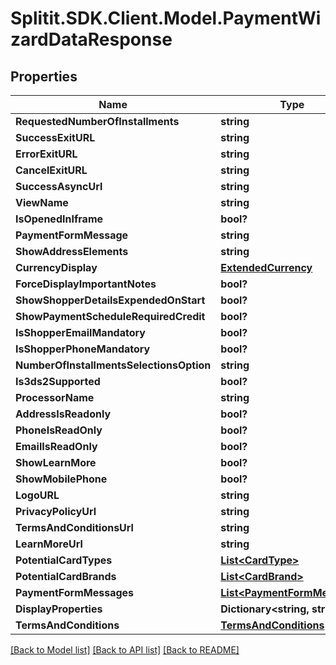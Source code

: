 # Splitit.SDK.Client.Model.PaymentWizardDataResponse
## Properties

Name | Type | Description | Notes
------------ | ------------- | ------------- | -------------
**RequestedNumberOfInstallments** | **string** |  | [optional] 
**SuccessExitURL** | **string** |  | [optional] 
**ErrorExitURL** | **string** |  | [optional] 
**CancelExitURL** | **string** |  | [optional] 
**SuccessAsyncUrl** | **string** |  | [optional] 
**ViewName** | **string** |  | [optional] 
**IsOpenedInIframe** | **bool?** |  | 
**PaymentFormMessage** | **string** |  | [optional] 
**ShowAddressElements** | **string** |  | [optional] 
**CurrencyDisplay** | [**ExtendedCurrency**](ExtendedCurrency.md) |  | [optional] 
**ForceDisplayImportantNotes** | **bool?** |  | 
**ShowShopperDetailsExpendedOnStart** | **bool?** |  | 
**ShowPaymentScheduleRequiredCredit** | **bool?** |  | 
**IsShopperEmailMandatory** | **bool?** |  | 
**IsShopperPhoneMandatory** | **bool?** |  | 
**NumberOfInstallmentsSelectionsOption** | **string** |  | [optional] 
**Is3ds2Supported** | **bool?** |  | 
**ProcessorName** | **string** |  | [optional] 
**AddressIsReadonly** | **bool?** |  | 
**PhoneIsReadOnly** | **bool?** |  | 
**EmailIsReadOnly** | **bool?** |  | 
**ShowLearnMore** | **bool?** |  | 
**ShowMobilePhone** | **bool?** |  | 
**LogoURL** | **string** |  | [optional] 
**PrivacyPolicyUrl** | **string** |  | [optional] 
**TermsAndConditionsUrl** | **string** |  | [optional] 
**LearnMoreUrl** | **string** |  | [optional] 
**PotentialCardTypes** | [**List&lt;CardType&gt;**](CardType.md) |  | [optional] 
**PotentialCardBrands** | [**List&lt;CardBrand&gt;**](CardBrand.md) |  | [optional] 
**PaymentFormMessages** | [**List&lt;PaymentFormMessage&gt;**](PaymentFormMessage.md) |  | [optional] 
**DisplayProperties** | **Dictionary&lt;string, string&gt;** |  | [optional] 
**TermsAndConditions** | [**TermsAndConditions**](TermsAndConditions.md) |  | [optional] 

[[Back to Model list]](../README.md#documentation-for-models) [[Back to API list]](../README.md#documentation-for-api-endpoints) [[Back to README]](../README.md)

